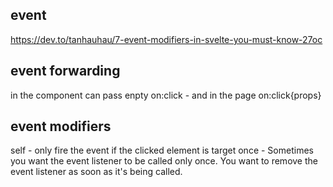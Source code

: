 ## event
https://dev.to/tanhauhau/7-event-modifiers-in-svelte-you-must-know-27oc


## event forwarding
in the component can pass enpty on:click - and in the page on:click{props}

## event modifiers
self - only fire the event if the clicked element is target
once - Sometimes you want the event listener to be called only once. You want to remove the event listener as soon as it's being called.

